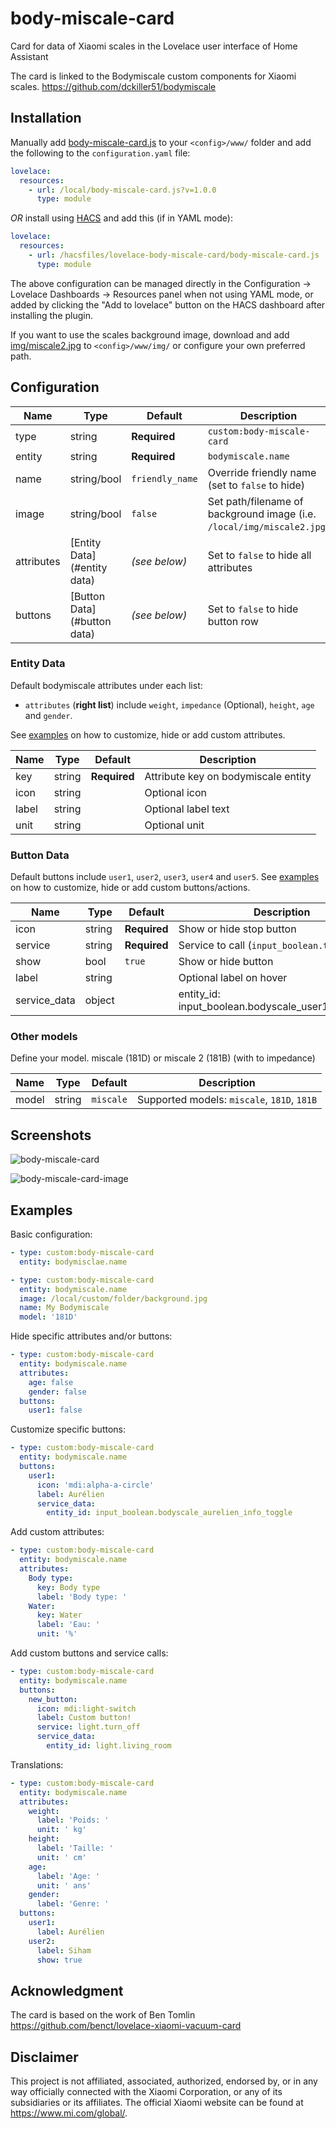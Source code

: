 # body-miscale-card

Card for data of Xiaomi scales in the Lovelace user interface of Home Assistant

The card is linked to the Bodymiscale custom components for Xiaomi scales. https://github.com/dckiller51/bodymiscale

## Installation

Manually add [body-miscale-card.js](https://raw.githubusercontent.com/dckiller51/lovelace-body-miscale-card/master/body-miscale-card.js)
to your `<config>/www/` folder and add the following to the `configuration.yaml` file:
```yaml
lovelace:
  resources:
    - url: /local/body-miscale-card.js?v=1.0.0
      type: module
```

_OR_ install using [HACS](https://hacs.xyz/) and add this (if in YAML mode):
```yaml
lovelace:
  resources:
    - url: /hacsfiles/lovelace-body-miscale-card/body-miscale-card.js
      type: module
```

The above configuration can be managed directly in the Configuration -> Lovelace Dashboards -> Resources panel when not using YAML mode,
or added by clicking the "Add to lovelace" button on the HACS dashboard after installing the plugin.

If you want to use the scales background image, download and add
[img/miscale2.jpg](https://raw.githubusercontent.com/dckiller51/lovelace-body-miscale-card/master/img/miscale2.jpg)
to `<config>/www/img/` or configure your own preferred path.

## Configuration

| Name | Type | Default | Description
| ---- | ---- | ------- | -----------
| type | string | **Required** | `custom:body-miscale-card`
| entity | string | **Required** | `bodymiscale.name`
| name | string/bool | `friendly_name` | Override friendly name (set to `false` to hide)
| image | string/bool | `false` | Set path/filename of background image (i.e. `/local/img/miscale2.jpg`)
| attributes | [Entity Data](#entity data) | *(see below)* | Set to `false` to hide all attributes
| buttons | [Button Data](#button data) | *(see below)* | Set to `false` to hide button row

### Entity Data

Default bodymiscale attributes under each list:
- `attributes` (**right list**) include `weight`, `impedance` (Optional), `height`, `age` and `gender`.

See [examples](#examples) on how to customize, hide or add custom attributes.

| Name | Type | Default | Description
| ---- | ---- | ------- | -----------
| key | string | **Required** | Attribute key on bodymiscale entity
| icon | string | | Optional icon
| label | string | | Optional label text
| unit | string | | Optional unit

### Button Data

Default buttons include `user1`, `user2`, `user3`, `user4` and `user5`.
See [examples](#examples) on how to customize, hide or add custom buttons/actions.

| Name | Type | Default | Description
| ---- | ---- | ------- | -----------
| icon | string | **Required** | Show or hide stop button
| service | string | **Required** | Service to call (`input_boolean.toggle`)
| show | bool | `true` | Show or hide button
| label | string | | Optional label on hover
| service_data | object | | entity_id: input_boolean.bodyscale_user1_info_toggle

### Other models

Define your model. miscale (181D) or miscale 2 (181B) (with to impedance)

| Name | Type | Default | Description
| ---- | ---- | ------- | -----------
| model | string | `miscale` | Supported models: `miscale`, `181D`, `181B`

## Screenshots

![body-miscale-card](https://raw.githubusercontent.com/dckiller51/lovelace-body-miscale-card/master/examples/default.jpg)

![body-miscale-card-image](https://raw.githubusercontent.com/dckiller51/lovelace-body-miscale-card/master/examples/with-image.jpg)

## Examples

Basic configuration:
```yaml
- type: custom:body-miscale-card
  entity: bodymisclae.name
```

```yaml
- type: custom:body-miscale-card
  entity: bodymiscale.name
  image: /local/custom/folder/background.jpg
  name: My Bodymiscale
  model: '181D'
```

Hide specific attributes and/or buttons:
```yaml
- type: custom:body-miscale-card
  entity: bodymiscale.name
  attributes:
    age: false
    gender: false
  buttons:
    user1: false
``` 

Customize specific buttons:
```yaml
- type: custom:body-miscale-card
  entity: bodymiscale.name
  buttons:
    user1:
      icon: 'mdi:alpha-a-circle'
      label: Aurélien
      service_data:
        entity_id: input_boolean.bodyscale_aurelien_info_toggle
```

Add custom attributes:
```yaml
- type: custom:body-miscale-card
  entity: bodymiscale.name
  attributes:
    Body type:
      key: Body type
      label: 'Body type: '
    Water:
      key: Water
      label: 'Eau: '
      unit: '%'
```

Add custom buttons and service calls:
```yaml
- type: custom:body-miscale-card
  entity: bodymiscale.name
  buttons:
    new_button:
      icon: mdi:light-switch
      label: Custom button!
      service: light.turn_off
      service_data:
        entity_id: light.living_room
```

Translations:
```yaml
- type: custom:body-miscale-card
  entity: bodymiscale.name
  attributes:
    weight:
      label: 'Poids: '
      unit: ' kg'
    height:
      label: 'Taille: '
      unit: ' cm'
    age:
      label: 'Age: '
      unit: ' ans'
    gender:
      label: 'Genre: '
  buttons:
    user1:
      label: Aurélien
    user2:
      label: Siham
      show: true
```
## Acknowledgment
The card is based on the work of Ben Tomlin https://github.com/benct/lovelace-xiaomi-vacuum-card

## Disclaimer

This project is not affiliated, associated, authorized, endorsed by, or in any way officially connected with the Xiaomi Corporation,
or any of its subsidiaries or its affiliates. The official Xiaomi website can be found at https://www.mi.com/global/.
